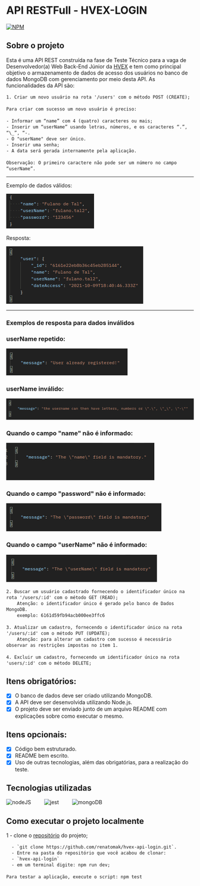 # API RESTFull - HVEX-LOGIN

[![NPM](https://img.shields.io/npm/l/react)](https://github.com/renatomak/hvex-api-login/blob/main/LICENSE)

## Sobre o projeto

Esta é uma API REST construída na fase de Teste Técnico para a vaga de Desenvolvedor(a) Web Back-End Júnior da [HVEX](https://www.hvex.com.br) e tem como principal objetivo o armazenamento de dados de acesso dos usuários no banco de dados MongoDB com gerenciamento por meio desta API.
As funcionalidades da API são:

    1. Criar um novo usuário na rota '/users' com o método POST (CREATE);

    Para criar com sucesso um novo usuário é preciso:

    - Informar um “name” com 4 (quatro) caracteres ou mais;
    - Inserir um “userName” usando letras, números, e os caracteres “.”, “\_”, “-.
    - O "userName" deve ser único.
    - Inserir uma senha;
    - A data será gerada internamente pela aplicação.

    Observação: O primeiro caractere não pode ser um número no campo “userName”.
---
<div>
        <p>Exemplo de dados válidos: </p>
    <img alt="layout" title="#layout Home" src="asserts/input.png" />
    <br />
        <p>Resposta: </p>
    <img alt="layout" title="#layout Home" src="asserts/output.png" />
</div>

---

### Exemplos de resposta para dados inválidos

### userName repetido:

<img src="asserts/output-erro1.png" alt="error" style="max-width:100%;" />

### userName inválido:

<img src="asserts/output-erro2.png" alt="error" style="max-width:100%;" />

### Quando o campo "name" não é informado:

<img src="asserts/output-erro3.png" alt="error" style="max-width:100%;" />

### Quando o campo "password" não é informado:

<img src="asserts/output-erro4.png" alt="error" style="max-width:100%;" />

### Quando o campo "userName" não é informado:

<img src="asserts/output-erro5.png" alt="error" style="max-width:100%;" />

    2. Buscar um usuário cadastrado fornecendo o identificador único na rota '/users/:id' com o método GET (READ);
        Atenção: o identificador único é gerado pelo banco de Dados MongoDB.
        exemplo: 6161d59fb94acb000ee3ffc6

    3. Atualizar um cadastro, fornecendo o identificador único na rota '/users/:id' com o método PUT (UPDATE);
        Atenção: para alterar um cadastro com sucesso é necessário observar as restrições impostas no item 1.
        
    4. Excluir um cadastro, fornecendo um identificador único na rota 'users/:id' com o método DELETE;

## Itens obrigatórios:

- [x] O banco de dados deve ser criado utilizando MongoDB.
- [x] A API deve ser desenvolvida utilizando Node.js.
- [x] O projeto deve ser enviado junto de um arquivo README com explicações sobre como
      executar o mesmo.

## Itens opcionais:

- [x] Código bem estruturado.
- [x] README bem escrito.
- [x] Uso de outras tecnologias, além das obrigatórias, para a realização do teste.

## Tecnologias utilizadas

<img src="https://cdn.icon-icons.com/icons2/2415/PNG/512/nodejs_plain_logo_icon_146409.png" alt="nodeJS" width="40" height="40" style="max-width:100%;" /> &nbsp; &nbsp; &nbsp; &nbsp;
<img src="https://cdn.icon-icons.com/icons2/2107/PNG/512/file_type_jest_icon_130514.png" alt="jest" width="40" height="40" style="max-width:100%;" /> &nbsp; &nbsp; &nbsp; &nbsp;
<img src="https://cdn.icon-icons.com/icons2/2415/PNG/512/mongodb_original_wordmark_logo_icon_146425.png" alt="mongoDB" width="40" height="40" style="max-width:100%;" /> &nbsp; &nbsp; &nbsp; &nbsp;

<!-- ## Implantação em produção

<img src="https://cdn.icon-icons.com/icons2/2415/PNG/512/heroku_plain_wordmark_logo_icon_146480.png" alt="heroku" width="40" height="40" style="max-width:100%;" /> &nbsp; &nbsp; &nbsp; &nbsp; -->

## Como executar o projeto localmente

1 - clone o [repositório](https://github.com/renatomak/hvex-api-login.git) do projeto;

      - `git clone https://github.com/renatomak/hvex-api-login.git`.
      - Entre na pasta do repositório que você acabou de clonar:
      - `hvex-api-login`
      - em um terminal digite: npm run dev;

    Para testar a aplicação, execute o script: npm test
